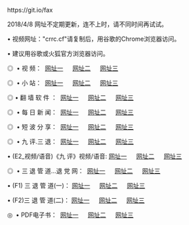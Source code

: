 <p>https://git.io/fax<p>
<p>2018/4/8 网址不定期更新，连不上时，请不同时间再试试。
<p>• 视频网址："crrc.cf"请复制后，用谷歌的Chrome浏览器访问。
<p>• 建议用谷歌或火狐官方浏览器访问。
<p>◎  • 视 频： 
<a href="http://cu.crrc.cf/tv/" target="_blank">网址一</a> 　 
<a href="http://co.crrc.cf/9018.html" target="_blank">网址二</a> 　 
<a href="http://co.crrc.cf/9449.html" target="_blank">网址三</a></p>
<p>◎ </span>  •  小 站：  
<a href="http://cu.crrc.cf/index.html/" target="_blank">网址一</a> 　 
<a href="http://co.crrc.cf/index.html" target="_blank">网址二</a> 　 
<a href="http://co.crrc.cf/read/" target="_blank">网址三</a></p>
<p>◎  • 翻 墙 软 件 ：  
<a href="http://cu.crrc.cf/ff/" target="_blank">网址一</a> 　 
<a href="http://co.crrc.cf/s/read/a1_nd.html" target="_blank">网址二</a> 　 
<a href="http://co.crrc.cf/ff/index.html" target="_blank">网址三</a></p>
<p>◎ </span>  • 每 日 新 闻：  
<a href="http://cu.crrc.cf/day/" target="_blank">网址一</a> 　 
<a href="http://co.crrc.cf/day/" target="_blank">网址二</a> 　 
<a href="http://co.crrc.cf/day/index.html" target="_blank">网址三</a></p>
<p>◎ </span>  • 短 波 分 享：  
<a href="http://cu.crrc.cf/h/" target="_blank">网址一</a> 　 
<a href="http://co.crrc.cf/h/" target="_blank">网址二</a> 　 
<a href="http://co.crrc.cf/h/index.html" target="_blank">网址三</a></p>
<p>◎   • 九 评.三 退：  
<a href="http://cu.crrc.cf/t/" target="_blank">网址一</a> 　 
<a href="http://co.crrc.cf/v2/index.html" target="_blank">网址二</a> 　 
<a href="http://co.crrc.cf/tt/index.html" target="_blank">网址三</a> 　</p>
<p>  • (E2_视频/语音)《九 评》视频/语音: 
<a href="http://co.crrc.cf/7738.html" target="_blank">网址一</a> 　 
<a href="http://co.crrc.cf/7614.html" target="_blank">网址二</a> 　 
<a href="http://co.crrc.cf/7633.html" target="_blank">网址三</a></p>
<p>◎   • 三 退 管 道...退 党 网：  
<a href="http://cu.crrc.cf/go/td1.html" target="_blank">网址一</a> 　 
<a href="http://co.crrc.cf/go/td2.html" target="_blank">网址二</a> 　 
<a href="http://co.crrc.cf/go/td3.html" target="_blank">网址三</a></p>
<p>  • (F1) 三 退 管 道(一)： 
<a href="http://cu.crrc.cf/dd/" target="_blank">网址一</a> 　 
<a href="http://co.crrc.cf/s/read/a1_tdx.html" target="_blank">网址二</a> 　 
<a href="http://co.crrc.cf/dd/" target="_blank">网址三</a></p>
<p>  • (F2)三 退 管 道(二)： 
<a href="http://co.crrc.cf/d/" target="_blank">网址一</a> 　 
<a href="http://cu.crrc.cf/d/index.html" target="_blank">网址二</a> 　 
<a href="http://co.crrc.cf/d/" target="_blank">网址三</a></p>
<p>◎   • PDF电子书：  
<a href="http://cu.crrc.cf/p/" target="_blank">网址一</a> 　 
<a href="http://co.crrc.cf/p/index.html" target="_blank">网址二</a> 　 
<a href="http://co.crrc.cf/p/" target="_blank">网址三</a></p>
